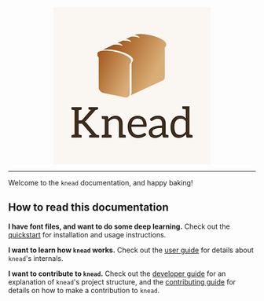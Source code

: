 <p align="center">
<img src="https://raw.githubusercontent.com/font-bakers/knead/master/docs/img/logo.png" alt="Knead logo" title="Knead logo" align="center"></img>
</p>

---

Welcome to the `knead` documentation, and happy baking!

## How to read this documentation

**I have font files, and want to do some deep learning.** Check out the
[quickstart](https://font-bakers.github.io/knead/quickstart/) for installation
and usage instructions.

**I want to learn how `knead` works.** Check out the [user
guide](https://font-bakers.github.io/knead/user-guide/) for details about
`knead`'s internals.

**I want to contribute to `knead`.** Check out the [developer
guide](https://font-bakers.github.io/knead/developer-guide/) for an explanation
of `knead`'s project structure, and the [contributing
guide](https://font-bakers.github.io/knead/contributing/) for details on how to
make a contribution to `knead`.
